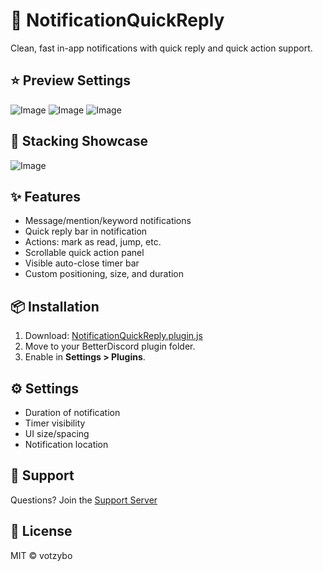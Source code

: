 # 🔔 NotificationQuickReply

Clean, fast in-app notifications with quick reply and quick action support.

## ⭐ Preview Settings

![Image](https://github.com/user-attachments/assets/db5670ac-34c5-4689-ad8d-04b86122b028)
![Image](https://github.com/user-attachments/assets/05b4be57-5507-4ac8-8edf-765637eead14)
![Image](https://github.com/user-attachments/assets/14b0ad47-5094-439f-9b16-98ae2ccedfff)

## 🌟 Stacking Showcase

![Image](https://github.com/user-attachments/assets/b2590f79-344b-487e-a6c2-f36bee104e95)

## ✨ Features

- Message/mention/keyword notifications
- Quick reply bar in notification
- Actions: mark as read, jump, etc.
- Scrollable quick action panel
- Visible auto-close timer bar
- Custom positioning, size, and duration

## 📦 Installation

1. Download:
   [NotificationQuickReply.plugin.js](https://votzybo.github.io/BetterDiscord-Plugins/NotificationQuickReply.plugin.js)
2. Move to your BetterDiscord plugin folder.
3. Enable in **Settings > Plugins**.

## ⚙️ Settings

- Duration of notification
- Timer visibility
- UI size/spacing
- Notification location

## 💬 Support

Questions? Join the [Support Server](https://discord.gg/kQfQdg3JgD)

## 🧾 License

MIT © votzybo
